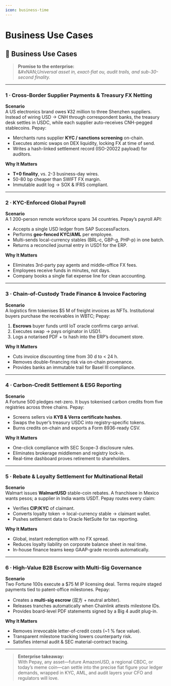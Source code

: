```yaml
---
icon: business-time
---
```


# Business Use Cases&#x20;

## 🏢 Business Use Cases

> **Promise to the enterprise:**\
> &#xNAN;_&#x55;niversal asset in, exact-fiat ou, audit trails, and sub-30-second finality._

***

### 1 · Cross-Border Supplier Payments & Treasury FX Netting

**Scenario**\
A US electronics brand owes ¥32 million to three Shenzhen suppliers. Instead of wiring USD → CNH through correspondent banks, the treasury desk settles in USDC, while each supplier auto-receives CNH-pegged stablecoins. Pepay:

* Merchants runs supplier **KYC / sanctions screening** on-chain.
* Executes atomic swaps on DEX liquidity, locking FX at time of send.
* Writes a hash-linked settlement record (ISO-20022 payload) for auditors.

**Why It Matters**

* **T+0 finality**, vs. 2-3 business-day wires.
* 50-80 bp cheaper than SWIFT FX margin.
* Immutable audit log → SOX & IFRS compliant.

***

### 2 · KYC-Enforced Global Payroll

**Scenario**\
A 1 200-person remote workforce spans 34 countries. Pepay’s payroll API:

* Accepts a single USD ledger from SAP SuccessFactors.
* Performs **geo-fenced KYC/AML** per employee.
* Multi-sends local-currency stables (BRL-c, GBP-g, PHP-p) in one batch.
* Returns a reconciled journal entry in USD1 for the ERP.

**Why It Matters**

* Eliminates 3rd-party pay agents and middle-office FX fees.
* Employees receive funds in minutes, not days.
* Company books a single fiat expense line for clean accounting.

***

### 3 · Chain-of-Custody Trade Finance & Invoice Factoring

**Scenario**\
A logistics firm tokenises $5 M of freight invoices as NFTs. Institutional buyers purchase the receivables in WBTC; Pepay:

1. **Escrows** buyer funds until IoT oracle confirms cargo arrival.
2. Executes swap → pays originator in USD1.
3. Logs a notarised PDF + tx hash into the ERP’s document store.

**Why It Matters**

* Cuts invoice discounting time from 30 d to < 24 h.
* Removes double-financing risk via on-chain provenance.
* Provides banks an immutable trail for Basel III compliance.

***

### 4 · Carbon-Credit Settlement & ESG Reporting

**Scenario**\
A Fortune 500 pledges net-zero. It buys tokenised carbon credits from five registries across three chains. Pepay:

* Screens sellers via **KYB & Verra certificate hashes**.
* Swaps the buyer’s treasury USDC into registry-specific tokens.
* Burns credits on-chain and exports a Form 8936-ready CSV.

**Why It Matters**

* One-click compliance with SEC Scope-3 disclosure rules.
* Eliminates brokerage middlemen and registry lock-in.
* Real-time dashboard proves retirement to shareholders.

***

### 5 · Rebate & Loyalty Settlement for Multinational Retail

**Scenario**\
Walmart issues **WalmartUSD** stable-coin rebates. A franchisee in Mexico wants pesos; a supplier in India wants USDT. Pepay routes every claim:

* Verifies **CIP/KYC** of claimant.
* Converts loyalty token → local-currency stable → claimant wallet.
* Pushes settlement data to Oracle NetSuite for tax reporting.

**Why It Matters**

* Global, instant redemption with no FX spread.
* Reduces loyalty liability on corporate balance sheet in real time.
* In-house finance teams keep GAAP-grade records automatically.

***

### 6 · High-Value B2B Escrow with Multi-Sig Governance

**Scenario**\
Two Fortune 100s execute a $75 M IP licensing deal. Terms require staged payments tied to patent-office milestones. Pepay:

* Creates a **multi-sig escrow** (双方 + neutral arbiter).
* Releases tranches automatically when Chainlink attests milestone IDs.
* Provides board-level PDF statements signed by a Big 4 audit plug-in.

**Why It Matters**

* Removes irrevocable letter-of-credit costs (\~1 % face value).
* Transparent milestone tracking lowers counterparty risk.
* Satisfies internal audit & SEC material-contract tracing.

***

> **Enterprise takeaway:**\
> With Pepay, any asset—future AmazonUSD, a regional CBDC, or today’s meme coin—can settle into the precise fiat figure your ledger demands, wrapped in KYC, AML, and audit layers your CFO and regulators will love.
